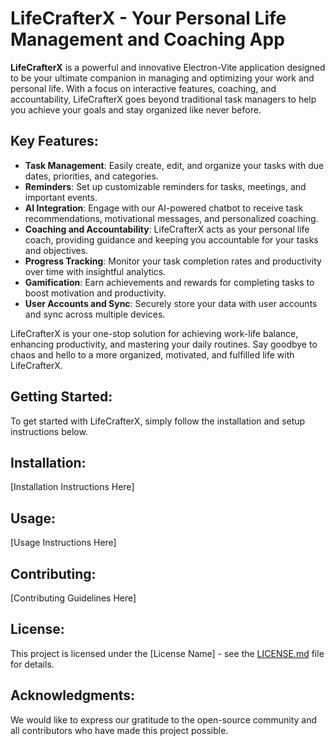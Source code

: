 # LifeCrafterX - Your Personal Life Management and Coaching App

**LifeCrafterX** is a powerful and innovative Electron-Vite application designed to be your ultimate companion in managing and optimizing your work and personal life. With a focus on interactive features, coaching, and accountability, LifeCrafterX goes beyond traditional task managers to help you achieve your goals and stay organized like never before.

## Key Features:

- **Task Management**: Easily create, edit, and organize your tasks with due dates, priorities, and categories.
- **Reminders**: Set up customizable reminders for tasks, meetings, and important events.
- **AI Integration**: Engage with our AI-powered chatbot to receive task recommendations, motivational messages, and personalized coaching.
- **Coaching and Accountability**: LifeCrafterX acts as your personal life coach, providing guidance and keeping you accountable for your tasks and objectives.
- **Progress Tracking**: Monitor your task completion rates and productivity over time with insightful analytics.
- **Gamification**: Earn achievements and rewards for completing tasks to boost motivation and productivity.
- **User Accounts and Sync**: Securely store your data with user accounts and sync across multiple devices.

LifeCrafterX is your one-stop solution for achieving work-life balance, enhancing productivity, and mastering your daily routines. Say goodbye to chaos and hello to a more organized, motivated, and fulfilled life with LifeCrafterX.

## Getting Started:

To get started with LifeCrafterX, simply follow the installation and setup instructions below.

## Installation:

[Installation Instructions Here]

## Usage:

[Usage Instructions Here]

## Contributing:

[Contributing Guidelines Here]

## License:

This project is licensed under the [License Name] - see the [LICENSE.md](LICENSE.md) file for details.

## Acknowledgments:

We would like to express our gratitude to the open-source community and all contributors who have made this project possible.
